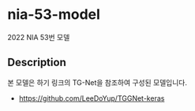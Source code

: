 # nia-53-model

2022 NIA 53번 모델 

## Description

  본 모델은 하기 링크의 TG-Net을 참조하여 구성된 모델입니다.

  * https://github.com/LeeDoYup/TGGNet-keras
